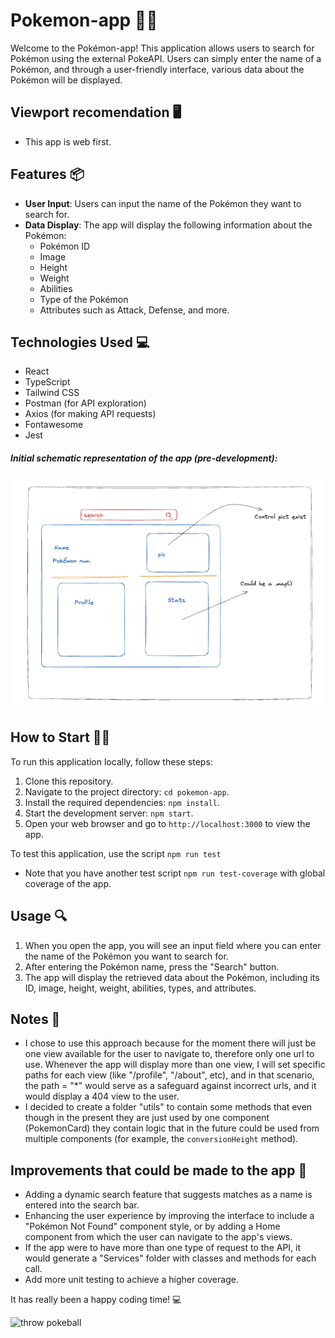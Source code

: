 # Pokemon-app 🐉🐉

Welcome to the Pokémon-app! This application allows users to search for Pokémon using the external PokeAPI. Users can simply enter the name of a Pokémon, and through a user-friendly interface, various data about the Pokémon will be displayed.

## Viewport recomendation 🖥️
-   This app is web first.
## Features 📦

- **User Input**: Users can input the name of the Pokémon they want to search for.
- **Data Display**: The app will display the following information about the Pokémon:
  - Pokémon ID
  - Image
  - Height
  - Weight
  - Abilities
  - Type of the Pokémon
  - Attributes such as Attack, Defense, and more.

## Technologies Used 💻

- React
- TypeScript
- Tailwind CSS
- Postman (for API exploration)
- Axios (for making API requests)
- Fontawesome
- Jest

##### <em>Initial schematic representation of the app (pre-development):</em>
![Alt Text](./public/images/escalidraw.png)

## How to Start 🏃‍♂️

To run this application locally, follow these steps:

1. Clone this repository.
2. Navigate to the project directory: `cd pokemon-app`.
3. Install the required dependencies: `npm install`.
4. Start the development server: `npm start`.
5. Open your web browser and go to `http://localhost:3000` to view the app.

To test this application, use the script `npm run test`
- Note that you have another test script `npm run test-coverage` with global coverage of the app.


## Usage 🔍

1. When you open the app, you will see an input field where you can enter the name of the Pokémon you want to search for.
2. After entering the Pokémon name, press the "Search" button.
3. The app will display the retrieved data about the Pokémon, including its ID, image, height, weight, abilities, types, and attributes.


## Notes 📝

- I chose to use this approach because for the moment there will just be one view available for the user to navigate to, therefore only one url to use. Whenever the app will display more than one view, I will set specific paths for each view (like "/profile", "/about", etc), and in that scenario, the path = "*" would serve as a safeguard against incorrect urls, and it would display a 404 view to the user.
- I decided to create a folder "utils" to contain some methods that even though in the present they are just used by one component (PokemonCard) they contain logic that in the future could be used from multiple components (for example, the ``conversionHeight`` method).

## Improvements that could be made to the app 🚀
- Adding a dynamic search feature that suggests matches as a name is entered into the search bar.
- Enhancing the user experience by improving the interface to include a "Pokémon Not Found" component style, or by adding a Home component from which the user can navigate to the app's views.
- If the app were to have more than one type of request to the API, it would generate a "Services" folder with classes and methods for each call.
- Add more unit testing to achieve a higher coverage.


It has really been a happy coding time! 💻

<img src="https://media.tenor.com/IwXjLDzTE5sAAAAC/pokemon-ash.gif" width="350" height="300" alt="throw pokeball">
